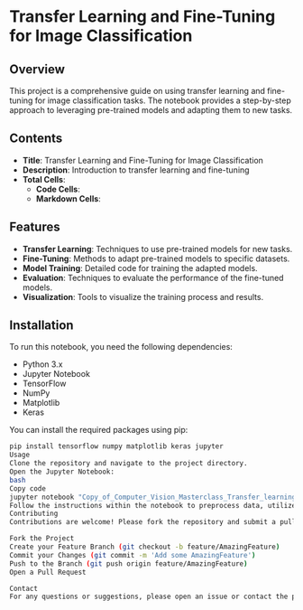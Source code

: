 # Transfer Learning and Fine-Tuning for Image Classification

## Overview

This project is a comprehensive guide on using transfer learning and fine-tuning for image classification tasks. The notebook provides a step-by-step approach to leveraging pre-trained models and adapting them to new tasks.

## Contents

- **Title**: Transfer Learning and Fine-Tuning for Image Classification
- **Description**: Introduction to transfer learning and fine-tuning
- **Total Cells**: 
  - **Code Cells**: 
  - **Markdown Cells**: 

## Features

- **Transfer Learning**: Techniques to use pre-trained models for new tasks.
- **Fine-Tuning**: Methods to adapt pre-trained models to specific datasets.
- **Model Training**: Detailed code for training the adapted models.
- **Evaluation**: Techniques to evaluate the performance of the fine-tuned models.
- **Visualization**: Tools to visualize the training process and results.

## Installation

To run this notebook, you need the following dependencies:

- Python 3.x
- Jupyter Notebook
- TensorFlow
- NumPy
- Matplotlib
- Keras

You can install the required packages using pip:

```bash
pip install tensorflow numpy matplotlib keras jupyter
Usage
Clone the repository and navigate to the project directory.
Open the Jupyter Notebook:
bash
Copy code
jupyter notebook "Copy_of_Computer_Vision_Masterclass_Transfer_learning_and_fine_tuning.ipynb"
Follow the instructions within the notebook to preprocess data, utilize transfer learning, fine-tune the model, and evaluate the results.
Contributing
Contributions are welcome! Please fork the repository and submit a pull request with your improvements.

Fork the Project
Create your Feature Branch (git checkout -b feature/AmazingFeature)
Commit your Changes (git commit -m 'Add some AmazingFeature')
Push to the Branch (git push origin feature/AmazingFeature)
Open a Pull Request

Contact
For any questions or suggestions, please open an issue or contact the project maintainers.

